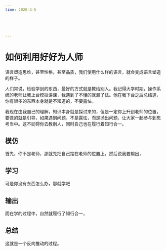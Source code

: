 ```yaml
---
time: 2020-3-5





---
```




# 如何利用好好为人师

语言塑造思维，甚至性格，甚至品质，我们使用什么样的语言，就会变成语言塑造的样子。



人们常说，检验学到的东西，最好的方式就是教给别人。我记得大学时期，操作系统的老师让我上台模拟讲课，我遇到了不懂的就漏了怯。他在我下台之后总结道，你有很多的东西本身就是不知道的，不要露怯。

我现在由我自己的理解，知识本身就是探讨来的，但是一定你上升到老师的位置，要做的就是引导，如果遇到问题，不是露怯，而是抛出问题，让大家一起参与到思考当中。这不妨碍你去教别人，同时自己也在履行着知行合一。

## 模仿

首先，你不是老师，那就先把自己摆在老师的位置上，然后说我要输出，

## 学习

可是你没有东西怎么办，那就学吧



## 输出

而在学的过程中，自然就履行了知行合一，



## 总结

这就是一个反向推动的过程。